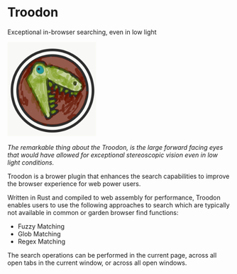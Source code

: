 # Troodon
Exceptional in-browser searching, even in low light

<img src="IMG_1747.jpg" alt="Troodon-logo" width="200px"/>

_The remarkable thing about the Troodon, is the large forward facing
eyes that would have allowed for exceptional stereoscopic vision even
in low light conditions._

Troodon is a brower plugin that enhances the search capabilities to
improve the browser experience for web power users.

Written in Rust and compiled to web assembly for performance, Troodon
enables users to use the following approaches to search which are
typically not available in common or garden browser find functions:

* Fuzzy Matching
* Glob Matching
* Regex Matching

The search operations can be performed in the current page, across all
open tabs in the current window, or across all open windows.
